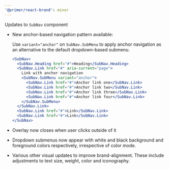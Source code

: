 ```yaml
---
'@primer/react-brand': minor
---
```


Updates to `SubNav` component

- New anchor-based navigation pattern available:

  Use `variant="anchor"` on `SubNav.SubMenu` to apply anchor navigation as an alternative to the default dropdown-based submenu.

  ```jsx
  <SubNav>
    <SubNav.Heading href="#">Heading</SubNav.Heading>
    <SubNav.Link href="#" aria-current="page">
      Link with anchor navigation
      <SubNav.SubMenu variant="anchor">
        <SubNav.Link href="#">Anchor link one</SubNav.Link>
        <SubNav.Link href="#">Anchor link two</SubNav.Link>
        <SubNav.Link href="#">Anchor link three</SubNav.Link>
        <SubNav.Link href="#">Anchor link four</SubNav.Link>
      </SubNav.SubMenu>
    </SubNav.Link>
    <SubNav.Link href="#">Link</SubNav.Link>
    <SubNav.Link href="#">Link</SubNav.Link>
  </SubNav>
  ```

- Overlay now closes when user clicks outside of it

- Dropdown submenus now appear with white and black background and foreground colors respectively, irrespective of color mode.

- Various other visual updates to improve brand-alignment. These include adjustments to text size, weight, color and iconography.
